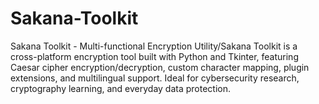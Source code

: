 # Sakana-Toolkit
Sakana Toolkit - Multi-functional Encryption Utility/Sakana Toolkit is a cross-platform encryption tool built with Python and Tkinter, featuring Caesar cipher encryption/decryption, custom character mapping, plugin extensions, and multilingual support. Ideal for cybersecurity research, cryptography learning, and everyday data protection.
